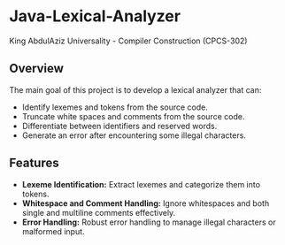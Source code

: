 # Java-Lexical-Analyzer
King AbdulAziz Universality - Compiler Construction (CPCS-302)

## Overview

The main goal of this project is to develop a lexical analyzer that can:
- Identify lexemes and tokens from the source code.
- Truncate white spaces and comments from the source code.
- Differentiate between identifiers and reserved words.
- Generate an error after encountering some illegal characters.

## Features

- **Lexeme Identification:** Extract lexemes and categorize them into tokens.
- **Whitespace and Comment Handling:** Ignore whitespaces and both single and multiline comments effectively.
- **Error Handling:** Robust error handling to manage illegal characters or malformed input.
